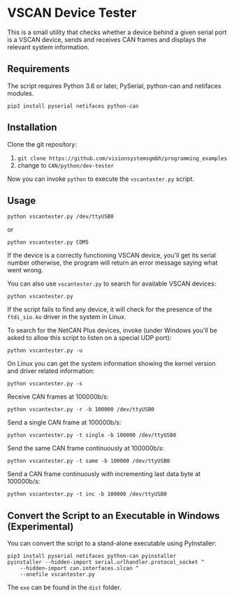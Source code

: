 VSCAN Device Tester
===================

This is a small utility that checks whether a device behind a given
serial port is a VSCAN device, sends and receives CAN frames and
displays the relevant system information.

Requirements
------------

The script requires Python 3.6 or later, PySerial, python-can and
netifaces modules.

    pip3 install pyserial netifaces python-can

Installation
------------

Clone the git repository:

1. `git clone https://github.com/visionsystemsgmbh/programming_examples`
2. change to `CAN/python/dev-tester`
    
Now you can invoke `python` to execute the `vscantester.py` script.

Usage
-----

    python vscantester.py /dev/ttyUSB0

or

    python vscantester.py COM5

If the device is a correctly functioning VSCAN device, you'll get its
serial number otherwise, the program will return an error message
saying what went wrong.

You can also use `vscantester.py` to search for available VSCAN devices:

    python vscantester.py

If the script fails to find any device, it will check for the presence of the
`ftdi_sio.ko` driver in the system in Linux.

To search for the NetCAN Plus devices, invoke (under Windows you'll be asked
to allow this script to listen on a special UDP port):

    python vscantester.py -u

On Linux you can get the system information showing the kernel version and driver
related information:

    python vscantester.py -s

Receive CAN frames at 100000b/s:

    python vscantester.py -r -b 100000 /dev/ttyUSB0

Send a single CAN frame at 100000b/s:

    python vscantester.py -t single -b 100000 /dev/ttyUSB0

Send the same CAN frame continuously at 100000b/s:

    python vscantester.py -t same -b 100000 /dev/ttyUSB0

Send a CAN frame continuously with incrementing last data byte at 100000b/s:

    python vscantester.py -t inc -b 100000 /dev/ttyUSB0

Convert the Script to an Executable in Windows (Experimental)
------------------------------------------------------------

You can convert the script to a stand-alone executable using PyInstaller:

    pip3 install pyserial netifaces python-can pyinstaller
    pyinstaller --hidden-import serial.urlhandler.protocol_socket ^
		--hidden-import can.interfaces.slcan ^
		--onefile vscantester.py

The `exe` can be found in the `dist` folder.
